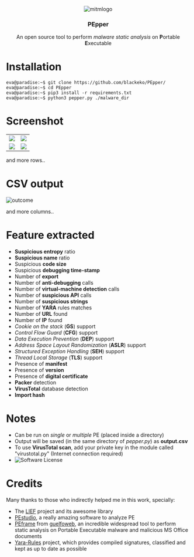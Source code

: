 <p align="center">
    <img src="https://raw.githubusercontent.com/Th3Hurrican3/PEpper/media/logo.jpg" alt="mitmlogo">
</p>

<h3 align="center">PEpper</h3>
<p align="center">
    An open source tool to perform <i>malware static analysis</i> on <b>P</b>ortable <b>E</b>xecutable
</p>

# Installation

```console
eva@paradise:~$ git clone https://github.com/blackeko/PEpper/
eva@paradise:~$ cd PEpper
eva@paradise:~$ pip3 install -r requirements.txt
eva@paradise:~$ python3 pepper.py ./malware_dir
```

# Screenshot

<table style="width:100%">
		<tr>
			<td><img src="https://raw.githubusercontent.com/blackeko/PEpper/media/1.png" ></td>
			<td><img src="https://raw.githubusercontent.com/blackeko/PEpper/media/2.png" ></td>
		</tr>
		<tr>
			<td><img src="https://raw.githubusercontent.com/blackeko/PEpper/media/3.png" ></td>
			<td><img src="https://raw.githubusercontent.com/blackeko/PEpper/media/4.png" ></td>
		</tr>
</table>

and more rows..

# CSV output

<p>
  <img src="https://raw.githubusercontent.com/blackeko/PEpper/media/csv.png" alt="outcome">
</p>

and more columns..

# Feature extracted

- **Suspicious entropy** ratio
- **Suspicious name** ratio
- Suspicious **code size**
- Suspicious **debugging time-stamp** 
- Number of **export**
- Number of **anti-debugging** calls
- Number of **virtual-machine detection** calls
- Number of **suspicious API** calls
- Number of **suspicious strings**
- Number of **YARA** rules matches 
- Number of **URL** found
- Number of **IP** found
- *Cookie on the stack* (**GS**) support
- *Control Flow Guard* (**CFG**) support
- *Data Execution Prevention* (**DEP**) support
- *Address Space Layout Randomization* (**ASLR**) support
- *Structured Exception Handling* (**SEH**) support
- *Thread Local Storage* (**TLS**) support
- Presence of **manifest**
- Presence of **version**
- Presence of **digital certificate**
- **Packer** detection
- **VirusTotal** database detection
- **Import hash**

# Notes

- Can be run on *single* or *multiple* PE (placed inside a directory)
- Output will be saved (in the same directory of *pepper.py*) as **output.csv**
- To use **VirusTotal scan**, add your private key in the module called "virustotal.py" (Internet connection required)
- <img alt="Software License" src="https://img.shields.io/badge/license-GPL3-brightgreen.svg?style=flat-square">

# Credits

Many thanks to those who indirectly helped me in this work, specially:

- The [LIEF](https://github.com/lief-project/LIEF) project and its awesome library
- [PEstudio](https://www.winitor.com/), a really amazing software to analyze PE
- [PEframe](https://github.com/guelfoweb/peframe) from [guelfoweb](https://github.com/guelfoweb), an incredible widespread tool to perform static analysis on Portable Executable malware and malicious MS Office documents
- [Yara-Rules](https://github.com/Yara-Rules/rules) project, which provides compiled signatures, classified and kept as up to date as possible

